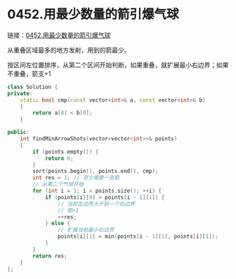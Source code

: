 # 0452.用最少数量的箭引爆气球

链接：[0452.用最少数量的箭引爆气球](https://leetcode.cn/problems/minimum-number-of-arrows-to-burst-balloons/)

从重叠区域最多的地方发射，用到的箭最少。

按区间左位置排序，从第二个区间开始判断，如果重叠，就扩展最小右边界；如果不重叠，箭支+1

```c++
class Solution {
private:
    static bool cmp(const vector<int>& a, const vector<int>& b)
    {
        return a[0] < b[0];
    }

public:
    int findMinArrowShots(vector<vector<int>>& points)
    {
        if (points.empty()) {
            return 0;
        }
        sort(points.begin(), points.end(), cmp);
        int res = 1; // 至少需要一支箭
        // 从第二个气球开始
        for (int i = 1; i < points.size(); ++i) {
            if (points[i][0] > points[i - 1][1]) {
                // 当前左边界大于前一个右边界
                // 箭+1
                ++res;
            } else {
                // 扩展当前最小右边界
                points[i][1] = min(points[i - 1][1], points[i][1]);
            }
        }
        return res;
    }
};

```



